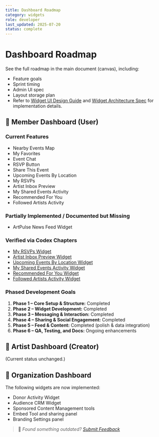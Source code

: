 ```yaml
---
title: Dashboard Roadmap
category: widgets
role: developer
last_updated: 2025-07-20
status: complete
---
```

# Dashboard Roadmap

See the full roadmap in the main document (canvas), including:
- Feature goals
- Sprint timing
- Admin UI spec
- Layout storage plan
- Refer to [Widget UI Design Guide](ui/widget-ui-design-guide.md) and [Widget Architecture Spec](widgets/widget-specification.md) for implementation details.

## 👤 Member Dashboard (User)

### Current Features
- Nearby Events Map
- My Favorites
- Event Chat
- RSVP Button
- Share This Event
- Upcoming Events By Location
- My RSVPs
- Artist Inbox Preview
- My Shared Events Activity
- Recommended For You
- Followed Artists Activity

### Partially Implemented / Documented but Missing
- ArtPulse News Feed Widget

### Verified via Codex Chapters
- [My RSVPs Widget](codex-chapters/my-rsvps-widget.md)
- [Artist Inbox Preview Widget](codex-chapters/artist-inbox-preview-widget.md)
- [Upcoming Events By Location Widget](codex-chapters/upcoming-events-by-location-widget.md)
- [My Shared Events Activity Widget](codex-chapters/my-shared-events-activity-widget.md)
- [Recommended For You Widget](codex-chapters/recommended-for-you-widget.md)
- [Followed Artists Activity Widget](codex-chapters/followed-artists-activity-widget.md)

### Phased Development Goals
1. **Phase 1 – Core Setup & Structure:** Completed
2. **Phase 2 – Widget Development:** Completed
3. **Phase 3 – Messaging & Interaction:** Completed
4. **Phase 4 – Sharing & Social Engagement:** Completed
5. **Phase 5 – Feed & Content:** Completed (polish & data integration)
6. **Phase 6 – QA, Testing, and Docs:** Ongoing enhancements

## 🎨 Artist Dashboard (Creator)
(Current status unchanged.)

## 🏢 Organization Dashboard
The following widgets are now implemented:

- Donor Activity Widget
- Audience CRM Widget
- Sponsored Content Management tools
- Embed Tool and sharing panel
- Branding Settings panel

> 💬 *Found something outdated? [Submit Feedback](feedback.md)*
